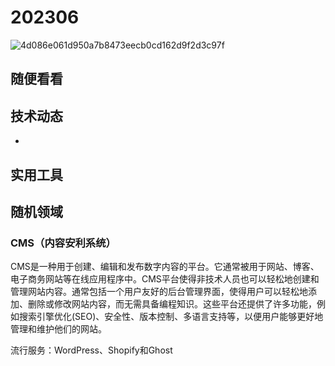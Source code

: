 # 202306

![4d086e061d950a7b8473eecb0cd162d9f2d3c97f](https://s2.loli.net/2023/06/03/5pH8GPAdoIr4htk.jpg)

## 随便看看



## 技术动态

- 

## 实用工具



## 随机领域

### CMS（内容安利系统） 

CMS是一种用于创建、编辑和发布数字内容的平台。它通常被用于网站、博客、电子商务网站等在线应用程序中。CMS平台使得非技术人员也可以轻松地创建和管理网站内容。通常包括一个用户友好的后台管理界面，使得用户可以轻松地添加、删除或修改网站内容，而无需具备编程知识。这些平台还提供了许多功能，例如搜索引擎优化(SEO)、安全性、版本控制、多语言支持等，以便用户能够更好地管理和维护他们的网站。

流行服务：WordPress、Shopify和Ghost
